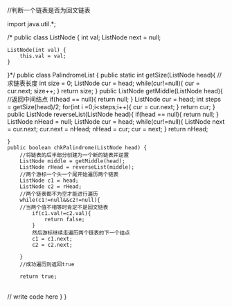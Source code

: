 //判断一个链表是否为回文链表

import java.util.*;

/*
public class ListNode {
    int val;
    ListNode next = null;

    ListNode(int val) {
        this.val = val;
    }
}*/
public class PalindromeList {
    public static int getSize(ListNode head){  //求链表长度
        int size = 0;
        ListNode cur = head;
        while(cur!=null){
            cur = cur.next;
            size++;
        }
        return size;
    }
    public ListNode getMiddle(ListNode head){    //返回中间结点
        if(head == null){
            return null;
        }
        ListNode cur = head;
        int steps = getSize(head)/2;
        for(int i =0;i<steps;i++){
            cur = cur.next;
        }
        return cur;
    }
    public ListNode reverseList(ListNode head){
        if(head == null){
            return null;
        }
        ListNode nHead = null;
        ListNode cur = head;
        while(cur!=null){
            ListNode next = cur.next;
            cur.next = nHead;
            nHead = cur;
            cur = next;
        }
        return nHead;
        

    }
    public boolean chkPalindrome(ListNode head) {
    	//将链表的后半部分创建为一个新的链表并逆置
        ListNode middle = getMiddle(head);
        ListNode rHead = reverseList(middle);
        //两个游标一个头一个尾开始遍历两个链表
        ListNode c1 = head;
        ListNode c2 = rHead;
        //两个链表都不为空才能进行遍历
        while(c1!=null&&c2!=null){
        //当两个值不相等时肯定不是回文链表
            if(c1.val!=c2.val){
                return false;
            }
            然后游标继续走遍历两个链表的下一个结点
            c1 = c1.next;
            c2 = c2.next;
            
        }
        //成功遍历则返回true
    
        return true;


​        
        // write code here
    }
}